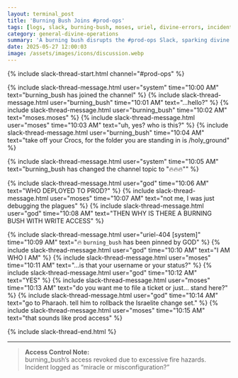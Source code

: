 ```yaml
---
layout: terminal_post
title: 'Burning Bush Joins #prod-ops'
tags: [logs, slack, burning-bush, moses, uriel, divine-errors, incident-report]
category: general-divine-operations
summary: 'A burning bush disrupts the #prod-ops Slack, sparking divine confusion over permissions, prod access, and the true meaning of root. Moses just wants to file a ticket.'
date: 2025-05-27 12:00:03
image: /assets/images/icons/discussion.webp
---
```


{% include slack-thread-start.html channel="#prod-ops" %}

{% include slack-thread-message.html user="system" time="10:00 AM" text="burning_bush has joined the channel" %}
{% include slack-thread-message.html user="burning_bush" time="10:01 AM" text="...hello?" %}
{% include slack-thread-message.html user="burning_bush" time="10:02 AM" text="moses.moses" %}
{% include slack-thread-message.html user="moses" time="10:03 AM" text="uh, yes? who is this?" %}
{% include slack-thread-message.html user="burning_bush" time="10:04 AM" text="take off your Crocs, for the folder you are standing in is /holy_ground" %}

{% include slack-thread-message.html user="system" time="10:05 AM" text="burning_bush has changed the channel topic to \"🔥🔥🔥\"" %}

{% include slack-thread-message.html user="god" time="10:06 AM" text="WHO DEPLOYED TO PROD?" %}
{% include slack-thread-message.html user="moses" time="10:07 AM" text="not me, I was just debugging the plagues" %}
{% include slack-thread-message.html user="god" time="10:08 AM" text="THEN WHY IS THERE A BURNING BUSH WITH WRITE ACCESS" %}

{% include slack-thread-message.html user="uriel-404 [system]" time="10:09 AM" text="🔥 <code>burning_bush</code> has been pinned by GOD" %}
{% include slack-thread-message.html user="god" time="10:10 AM" text="I AM WHO I AM" %}
{% include slack-thread-message.html user="moses" time="10:11 AM" text="...is that your username or your status?" %}
{% include slack-thread-message.html user="god" time="10:12 AM" text="YES" %}
{% include slack-thread-message.html user="moses" time="10:13 AM" text="do you want me to file a ticket or just... stand here?" %}
{% include slack-thread-message.html user="god" time="10:14 AM" text="go to Pharaoh. tell him to rollback the Israelite change set." %}
{% include slack-thread-message.html user="moses" time="10:15 AM" text="that sounds like prod access" %}

{% include slack-thread-end.html %}

---

> **Access Control Note:**  
> burning_bush’s access revoked due to excessive fire hazards. Incident logged as “miracle or misconfiguration?”
